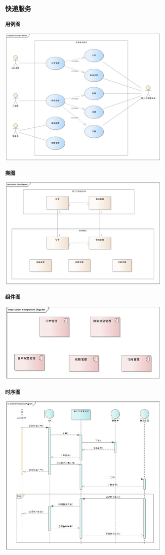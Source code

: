 ## 快递服务

### 用例图
![alt UML ](images/快递服务UseCase.jpg)

### 类图
![alt UML ](images/快递服务CLass.jpg)

### 组件图
![alt UML ](images/快递服务Component.jpg)

### 时序图
![alt UML ](images/快递服务Sequence.jpg)




